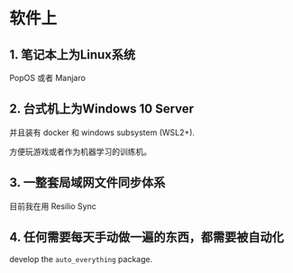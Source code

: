 # 软件上

## 1. 笔记本上为Linux系统

PopOS 或者 Manjaro

## 2. 台式机上为Windows 10 Server

并且装有 docker 和 windows subsystem \(WSL2+\).

方便玩游戏或者作为机器学习的训练机。

## 3. 一整套局域网文件同步体系

目前我在用 Resilio Sync

## 4. 任何需要每天手动做一遍的东西，都需要被自动化

develop the `auto_everything` package.

